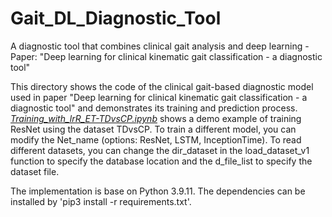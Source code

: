 # Gait_DL_Diagnostic_Tool
A diagnostic tool that combines clinical gait analysis and deep learning - Paper: "Deep learning for clinical kinematic gait classification - a diagnostic tool"

This directory shows the code of the clinical gait-based diagnostic model used in paper "Deep learning for clinical kinematic gait classification - a diagnostic tool" and demonstrates its training and prediction process. [*Training_with_lrR_ET-TDvsCP.ipynb*](https://github.com/LANZhengyang/Gait_DL_Diagnostic_Tool/blob/main/Training_with_lrR_ET-TDvsCP.ipynb) shows a demo example of training ResNet using the dataset TDvsCP. To train a different model, you can modify the Net_name (options: ResNet, LSTM, InceptionTime). To read different datasets, you can change the dir_dataset in the load_dataset_v1 function to specify the database location and the d_file_list to specify the dataset file.

The implementation is base on Python 3.9.11. The dependencies can be installed by 'pip3 install -r requirements.txt'.


